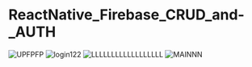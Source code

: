 # ReactNative_Firebase_CRUD_and-_AUTH<br>
![UPFPFP](https://user-images.githubusercontent.com/86770967/225227185-fd2e551d-e417-4a9b-96b0-d59dc12ad28e.png)
![login122](https://user-images.githubusercontent.com/86770967/225227195-795a6532-fa45-4106-89e8-b61743e2e089.png)
![LLLLLLLLLLLLLLLLLL](https://user-images.githubusercontent.com/86770967/225227192-9ca04c42-785e-43b5-be22-6bbc0ef4e496.png)
![MAINNN](https://user-images.githubusercontent.com/86770967/225227189-624fc669-065e-4006-8c96-797d753a3f4f.png)



